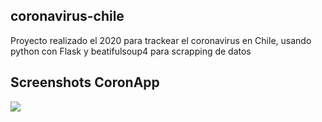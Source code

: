 ## coronavirus-chile
Proyecto realizado el 2020 para trackear el coronavirus en Chile, usando python con Flask y beatifulsoup4 para scrapping de datos

## Screenshots CoronApp
<img src="https://prnt.sc/wffdwp">
